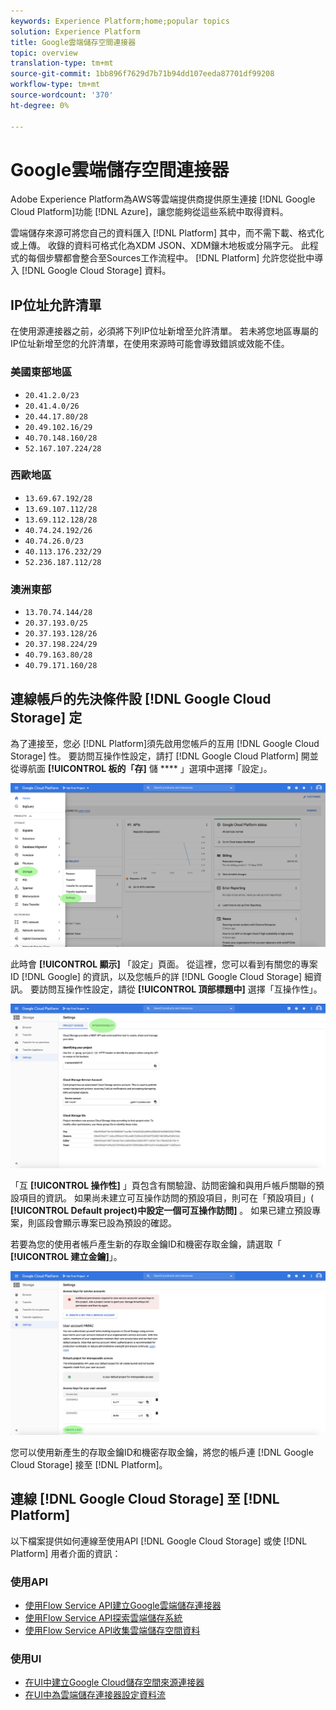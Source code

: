 ```yaml
---
keywords: Experience Platform;home;popular topics
solution: Experience Platform
title: Google雲端儲存空間連接器
topic: overview
translation-type: tm+mt
source-git-commit: 1bb896f7629d7b71b94dd107eeda87701df99208
workflow-type: tm+mt
source-wordcount: '370'
ht-degree: 0%

---
```



# Google雲端儲存空間連接器

Adobe Experience Platform為AWS等雲端提供商提供原生連接 [!DNL Google Cloud Platform]功能 [!DNL Azure]，讓您能夠從這些系統中取得資料。

雲端儲存來源可將您自己的資料匯入 [!DNL Platform] 其中，而不需下載、格式化或上傳。 收錄的資料可格式化為XDM JSON、XDM鑲木地板或分隔字元。 此程式的每個步驟都會整合至Sources工作流程中。 [!DNL Platform] 允許您從批中導入 [!DNL Google Cloud Storage] 資料。

## IP位址允許清單

在使用源連接器之前，必須將下列IP位址新增至允許清單。 若未將您地區專屬的IP位址新增至您的允許清單，在使用來源時可能會導致錯誤或效能不佳。

### 美國東部地區

- `20.41.2.0/23`
- `20.41.4.0/26`
- `20.44.17.80/28`
- `20.49.102.16/29`
- `40.70.148.160/28`
- `52.167.107.224/28`

### 西歐地區

- `13.69.67.192/28`
- `13.69.107.112/28`
- `13.69.112.128/28`
- `40.74.24.192/26`
- `40.74.26.0/23`
- `40.113.176.232/29`
- `52.236.187.112/28`

### 澳洲東部

- `13.70.74.144/28`
- `20.37.193.0/25`
- `20.37.193.128/26`
- `20.37.198.224/29`
- `40.79.163.80/28`
- `40.79.171.160/28`

## 連線帳戶的先決條件設 [!DNL Google Cloud Storage] 定

為了連接至，您必 [!DNL Platform]須先啟用您帳戶的互用 [!DNL Google Cloud Storage] 性。 要訪問互操作性設定，請打 [!DNL Google Cloud Platform] 開並從導航面 **[!UICONTROL 板的「存]** 儲 **** 」選項中選擇「設定」。

![](../../images/tutorials/create/google-cloud-storage/nav.png)

此時會 **[!UICONTROL 顯示]** 「設定」頁面。 從這裡，您可以看到有關您的專案ID [!DNL Google] 的資訊，以及您帳戶的詳 [!DNL Google Cloud Storage] 細資訊。 要訪問互操作性設定，請從 **[!UICONTROL 頂部標題中]** 選擇「互操作性」。

![](../../images/tutorials/create/google-cloud-storage/project-access.png)

「互 **[!UICONTROL 操作性]** 」頁包含有關驗證、訪問密鑰和與用戶帳戶關聯的預設項目的資訊。 如果尚未建立可互操作訪問的預設項目，則可在「預設項目」( **[!UICONTROL Default project)中設定一個可互操作訪問]** 。 如果已建立預設專案，則區段會顯示專案已設為預設的確認。

若要為您的使用者帳戶產生新的存取金鑰ID和機密存取金鑰，請選取「 **[!UICONTROL 建立金鑰]**」。

![](../../images/tutorials/create/google-cloud-storage/interoperability.png)

您可以使用新產生的存取金鑰ID和機密存取金鑰，將您的帳戶連 [!DNL Google Cloud Storage] 接至 [!DNL Platform]。

## 連線 [!DNL Google Cloud Storage] 至 [!DNL Platform]

以下檔案提供如何連線至使用API [!DNL Google Cloud Storage] 或使 [!DNL Platform] 用者介面的資訊：

### 使用API

- [使用Flow Service API建立Google雲端儲存連接器](../../tutorials/api/create/cloud-storage/google.md)
- [使用Flow Service API探索雲端儲存系統](../../tutorials/api/explore/cloud-storage.md)
- [使用Flow Service API收集雲端儲存空間資料](../../tutorials/api/collect/cloud-storage.md)

### 使用UI

- [在UI中建立Google Cloud儲存空間來源連接器](../../tutorials/ui/create/cloud-storage/google-cloud-storage.md)
- [在UI中為雲端儲存連接器設定資料流](../../tutorials/ui/dataflow/batch/cloud-storage.md)